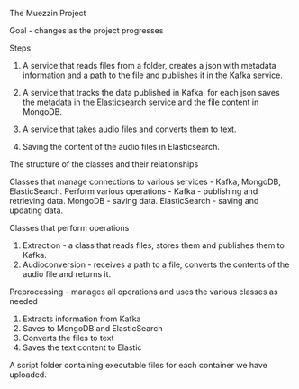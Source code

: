 The Muezzin Project

Goal - changes as the project progresses

Steps
1) A service that reads files from a folder, 
    creates a json with metadata information and a path to the file 
    and publishes it in the Kafka service.

2) A service that tracks the data published in Kafka, 
    for each json saves the metadata in the Elasticsearch service 
    and the file content in MongoDB.

3) A service that takes audio files and converts them to text.

4) Saving the content of the audio files in Elasticsearch.


The structure of the classes and their relationships

Classes that manage connections to various services - Kafka, MongoDB, ElasticSearch.
Perform various operations -
Kafka - publishing and retrieving data.
MongoDB - saving data.
ElasticSearch - saving and updating data.

Classes that perform operations
1) Extraction - a class that reads files, 
    stores them and publishes them to Kafka.
2) Audioconversion - receives a path to a file, 
    converts the contents of the audio file and returns it.

Preprocessing - manages all operations and uses the various classes as needed
1) Extracts information from Kafka
2) Saves to MongoDB and ElasticSearch
3) Converts the files to text
4) Saves the text content to Elastic

A script folder containing executable files for each container we have uploaded.